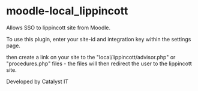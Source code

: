 # moodle-local_lippincott
Allows SSO to lippincott site from Moodle.

To use this plugin, enter your site-id and integration key within the settings page.

then create a link on your site to the "local/lippincott/advisor.php" or "procedures.php" files - the files will then redirect the user to the lippincott site.

Developed by Catalyst IT
